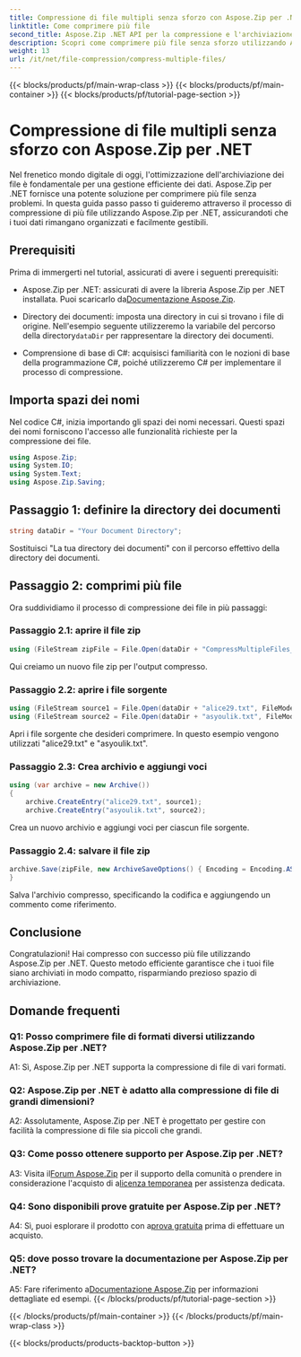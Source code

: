 ```yaml
---
title: Compressione di file multipli senza sforzo con Aspose.Zip per .NET
linktitle: Come comprimere più file
second_title: Aspose.Zip .NET API per la compressione e l'archiviazione dei file
description: Scopri come comprimere più file senza sforzo utilizzando Aspose.Zip per .NET. Ottimizza l'archiviazione e migliora la gestione dei file con questa guida completa.
weight: 13
url: /it/net/file-compression/compress-multiple-files/
---
```


{{< blocks/products/pf/main-wrap-class >}}
{{< blocks/products/pf/main-container >}}
{{< blocks/products/pf/tutorial-page-section >}}

# Compressione di file multipli senza sforzo con Aspose.Zip per .NET

Nel frenetico mondo digitale di oggi, l'ottimizzazione dell'archiviazione dei file è fondamentale per una gestione efficiente dei dati. Aspose.Zip per .NET fornisce una potente soluzione per comprimere più file senza problemi. In questa guida passo passo ti guideremo attraverso il processo di compressione di più file utilizzando Aspose.Zip per .NET, assicurandoti che i tuoi dati rimangano organizzati e facilmente gestibili.

## Prerequisiti

Prima di immergerti nel tutorial, assicurati di avere i seguenti prerequisiti:

-  Aspose.Zip per .NET: assicurati di avere la libreria Aspose.Zip per .NET installata. Puoi scaricarlo da[Documentazione Aspose.Zip](https://reference.aspose.com/zip/net/).

-  Directory dei documenti: imposta una directory in cui si trovano i file di origine. Nell'esempio seguente utilizzeremo la variabile del percorso della directory`dataDir` per rappresentare la directory dei documenti.

- Comprensione di base di C#: acquisisci familiarità con le nozioni di base della programmazione C#, poiché utilizzeremo C# per implementare il processo di compressione.

## Importa spazi dei nomi

Nel codice C#, inizia importando gli spazi dei nomi necessari. Questi spazi dei nomi forniscono l'accesso alle funzionalità richieste per la compressione dei file.

```csharp
using Aspose.Zip;
using System.IO;
using System.Text;
using Aspose.Zip.Saving;
```

## Passaggio 1: definire la directory dei documenti

```csharp
string dataDir = "Your Document Directory";
```

Sostituisci "La tua directory dei documenti" con il percorso effettivo della directory dei documenti.

## Passaggio 2: comprimi più file

Ora suddividiamo il processo di compressione dei file in più passaggi:

### Passaggio 2.1: aprire il file zip

```csharp
using (FileStream zipFile = File.Open(dataDir + "CompressMultipleFiles_out.zip", FileMode.Create))
```

Qui creiamo un nuovo file zip per l'output compresso.

### Passaggio 2.2: aprire i file sorgente

```csharp
using (FileStream source1 = File.Open(dataDir + "alice29.txt", FileMode.Open, FileAccess.Read))
using (FileStream source2 = File.Open(dataDir + "asyoulik.txt", FileMode.Open, FileAccess.Read))
```

Apri i file sorgente che desideri comprimere. In questo esempio vengono utilizzati "alice29.txt" e "asyoulik.txt".

### Passaggio 2.3: Crea archivio e aggiungi voci

```csharp
using (var archive = new Archive())
{
    archive.CreateEntry("alice29.txt", source1);
    archive.CreateEntry("asyoulik.txt", source2);
```

Crea un nuovo archivio e aggiungi voci per ciascun file sorgente.

### Passaggio 2.4: salvare il file zip

```csharp
archive.Save(zipFile, new ArchiveSaveOptions() { Encoding = Encoding.ASCII, ArchiveComment = "There are two poems from Canterbury corpus" });
}
```

Salva l'archivio compresso, specificando la codifica e aggiungendo un commento come riferimento.

## Conclusione

Congratulazioni! Hai compresso con successo più file utilizzando Aspose.Zip per .NET. Questo metodo efficiente garantisce che i tuoi file siano archiviati in modo compatto, risparmiando prezioso spazio di archiviazione.

## Domande frequenti

### Q1: Posso comprimere file di formati diversi utilizzando Aspose.Zip per .NET?

A1: Sì, Aspose.Zip per .NET supporta la compressione di file di vari formati.

### Q2: Aspose.Zip per .NET è adatto alla compressione di file di grandi dimensioni?

A2: Assolutamente, Aspose.Zip per .NET è progettato per gestire con facilità la compressione di file sia piccoli che grandi.

### Q3: Come posso ottenere supporto per Aspose.Zip per .NET?

 A3: Visita il[Forum Aspose.Zip](https://forum.aspose.com/c/zip/37) per il supporto della comunità o prendere in considerazione l'acquisto di a[licenza temporanea](https://purchase.aspose.com/temporary-license/) per assistenza dedicata.

### Q4: Sono disponibili prove gratuite per Aspose.Zip per .NET?

 A4: Sì, puoi esplorare il prodotto con a[prova gratuita](https://releases.aspose.com/zip/net) prima di effettuare un acquisto.

### Q5: dove posso trovare la documentazione per Aspose.Zip per .NET?

 A5: Fare riferimento a[Documentazione Aspose.Zip](https://reference.aspose.com/zip/net/) per informazioni dettagliate ed esempi.
{{< /blocks/products/pf/tutorial-page-section >}}

{{< /blocks/products/pf/main-container >}}
{{< /blocks/products/pf/main-wrap-class >}}

{{< blocks/products/products-backtop-button >}}
